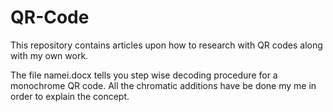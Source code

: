 # QR-Code
This repository contains articles upon how to research with QR codes along with my own work.

The file namei.docx tells you step wise decoding procedure for a monochrome QR code. All the chromatic additions have be done my me in order to explain the concept.
